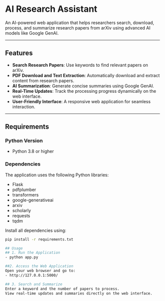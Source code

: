 # AI Research Assistant

An AI-powered web application that helps researchers search, download, process, and summarize research papers from arXiv using advanced AI models like Google GenAI.

---

## Features
- **Search Research Papers**: Use keywords to find relevant papers on arXiv.
- **PDF Download and Text Extraction**: Automatically download and extract content from research papers.
- **AI Summarization**: Generate concise summaries using Google GenAI.
- **Real-Time Updates**: Track the processing progress dynamically on the web interface.
- **User-Friendly Interface**: A responsive web application for seamless interaction.

---

## Requirements

### **Python Version**
- Python 3.8 or higher

### **Dependencies**
The application uses the following Python libraries:
- Flask
- pdfplumber
- transformers
- google-generativeai
- arxiv
- scholarly
- requests
- tqdm

Install all dependencies using:
```bash
pip install -r requirements.txt

## Usage
## 1. Run the Application
- python app.py

##2. Access the Web Application
Open your web browser and go to:
- http://127.0.0.1:5000/

## 3. Search and Summarize
Enter a keyword and the number of papers to process.
View real-time updates and summaries directly on the web interface.
